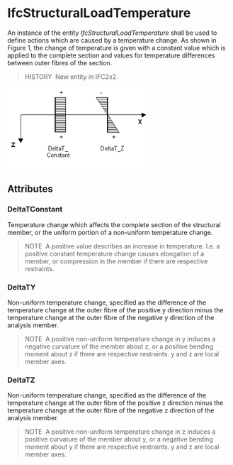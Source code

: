# IfcStructuralLoadTemperature

An instance of the entity _IfcStructuralLoadTemperature_ shall be used to define actions which are caused by a temperature change. As shown in Figure 1, the change of temperature is given with a constant value which is applied to the complete section and values for temperature differences between outer fibres of the section.

> HISTORY&nbsp; New entity in IFC2x2.

!["Structural load temperature"](../../../../figures/structuralloadtemperature.gif "Figure 1 &mdash; Structural load temperature")

## Attributes

### DeltaTConstant
Temperature change which affects the complete section of the structural member, or the uniform portion of a non-uniform temperature change.

> NOTE&nbsp; A positive value describes an increase in temperature. I.e. a positive constant temperature change causes elongation of a member, or compression in the member if there are respective restraints.

### DeltaTY
Non-uniform temperature change, specified as the difference of the temperature change at the outer fibre of the positive y direction minus the temperature change at the outer fibre of the negative y direction of the analysis member.

> NOTE&nbsp; A positive non-uniform temperature change in y induces a negative curvature of the member about z, or a positive bending moment about z if there are respective restraints. y and z are local member axes.

### DeltaTZ
Non-uniform temperature change, specified as the difference of the temperature change at the outer fibre of the positive z direction minus the temperature change at the outer fibre of the negative z direction of the analysis member.

> NOTE&nbsp; A positive non-uniform temperature change in z induces a positive curvature of the member about y, or a negative bending moment about y if there are respective restraints. y and z are local member axes.
